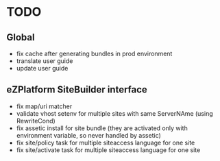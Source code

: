 # TODO

## Global

* fix cache after generating bundles in prod environment
* translate user guide
* update user guide

## eZPlatform  SiteBuilder interface

* fix map/uri matcher
* validate vhost setenv for multiple sites with same ServerNAme (using RewriteCond)
* fix assetic install for site bundle (they are activated only with environment variable, so never handled by assetic)
* fix site/policy task for multiple siteaccess language for one site
* fix site/activate task for multiple siteaccess language for one site





